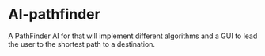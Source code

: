 # AI-pathfinder
A PathFinder AI for that will implement different algorithms and a GUI to lead the user to the shortest path to a destination. 
